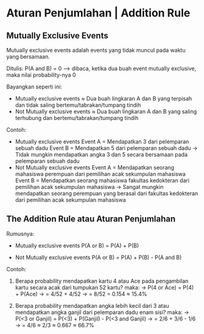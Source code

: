 # Aturan Penjumlahan | Addition Rule
## Mutually Exclusive Events
Mutually exclusive events adalah events yang tidak muncul pada waktu yang bersamaan.

Ditulis:
P(A and B) = 0 --> dibaca, ketika dua buah event mutually exclusive, maka nilai probability-nya 0

Bayangkan seperti ini:
- Mutually exclusive events ≈ Dua buah lingkaran A dan B yang terpisah dan tidak saling bertemu/tabrakan/tumpang tindih
- Not Mutually exclusive events ≈ Dua buah lingkaran A dan B yang saling terhubung dan bertemu/tabrakan/tumpang tindih

Contoh:
- Mutually exclusive events
Event A = Mendapatkan 3 dari pelemparan sebuah dadu
Event B = Mendapatkan 5 dari pelemparan sebuah dadu
-> Tidak mungkin mendapatkan angka 3 dan 5 secara bersamaan pada pelemparan sebuah dadu
- Not Mutually exclusive events
Event A = Mendapatkan seorang mahasiswa perempuan dari pemilihan acak sekumpulan mahasiswa
Event B = Mendapatkan seorang mahasiswa fakultas kedokteran dari pemilihan acak sekumpulan mahasiswa
-> Sangat mungkin mendapatkan seorang perempuan yang berasal dari fakultas kedokteran dari pemilihan acak sekumpulan mahasiswa

## The Addition Rule atau Aturan Penjumlahan
Rumusnya:
- Mutually exclusive events
P(A or B) = P(A) + P(B)

- Not Mutually exclusive events
P(A or B) = P(A) + P(B) - P(A and B)

Contoh:
1. Berapa probability mendapatkan kartu 4 atau Ace pada pengambilan kartu secara acak dari tumpukan 52 kartu?
maka:
-> P(4 or Ace) = P(4) + P(Ace)
-> = 4/52 + 4/52
-> = 8/52 = 0.154 ≈ 15.4%

2. Berapa probability mendapatkan angka lebih kecil dari 3 atau mendapatkan angka ganjil dari pelemparan dadu enam sisi?
maka:
-> P(<3 or Ganjil) = P(<3) + P(Ganjil) - P(<3 and Ganjil)
-> = 2/6 + 3/6 - 1/6
-> = 4/6 ≈ 2/3 ≈ 0.667 ≈ 66.7%